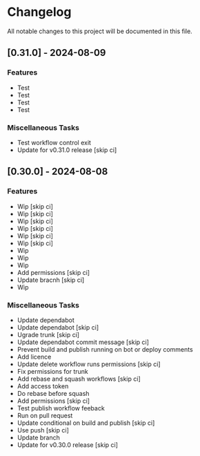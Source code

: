 # Changelog

All notable changes to this project will be documented in this file.

## [0.31.0] - 2024-08-09

### Features

- Test
- Test
- Test
- Test

### Miscellaneous Tasks

- Test workflow control exit
- Update for v0.31.0 release [skip ci]

## [0.30.0] - 2024-08-08

### Features

- Wip [skip ci]
- Wip [skip ci]
- Wip [skip ci]
- Wip [skip ci]
- Wip [skip ci]
- Wip [skip ci]
- Wip
- Wip
- Wip
- Add permissions [skip ci]
- Update bracnh [skip ci]
- Wip

### Miscellaneous Tasks

- Update dependabot
- Update dependabot [skip ci]
- Ugrade trunk [skip ci]
- Update dependabot commit message [skip ci]
- Prevent build and publish running on bot or deploy comments
- Add licence
- Update delete workflow runs permissions [skip ci]
- Fix permissions for trunk
- Add rebase and squash workflows [skip ci]
- Add access token
- Do rebase before squash
- Add permissions [skip ci]
- Test publish workflow feeback
- Run on pull request
- Update conditional on build and publish [skip ci]
- Use push [skip ci]
- Update branch
- Update for v0.30.0 release [skip ci]

<!-- generated by git-cliff -->
